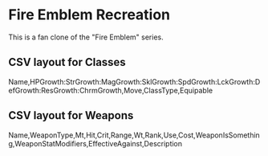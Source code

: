 # Fire Emblem Recreation
This is a fan clone of the "Fire Emblem" series.

## CSV layout for Classes 
Name,HPGrowth:StrGrowth:MagGrowth:SklGrowth:SpdGrowth:LckGrowth:DefGrowth:ResGrowth:ChrmGrowth,Move,ClassType,Equipable

## CSV layout for Weapons
Name,WeaponType,Mt,Hit,Crit,Range,Wt,Rank,Use,Cost,WeaponIsSomething,WeaponStatModifiers,EffectiveAgainst,Description
